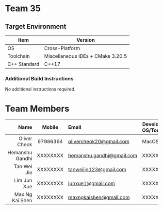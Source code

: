 # Team 35

## Target Environment

Item | Version
-|-
OS | Cross-Platform
Toolchain | Miscellaneous IDEs + CMake 3.20.5
C++ Standard | C++17

### Additional Build Instructions

No additional instructions required.

# Team Members

Name | Mobile | Email | Development OS/Toolchain
-:|:-:|:-|-|
Oliver Cheok | 97986364 | olivercheok20@gmail.com | MacOS/CLion
Hemanshu Gandhi | XXXXXXXX | hemanshu.gandhi@gmail.com | XXXXXXXX
Tan Wei Jie | XXXXXXXX | tanweijie123@gmail.com | XXXXXXXX
Lim Jun Xue | XXXXXXXX | junxue1@gmail.com | XXXXXXXX
Max Ng Kai Shen | XXXXXXXX | maxngkaishen@gmail.com | XXXXXXXX
